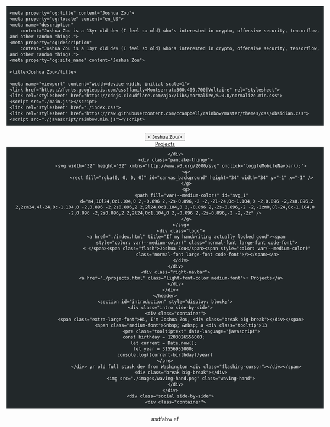 <!DOCTYPE html>
<html lang="en">

<head>
	<meta http-equiv="Content-Type" content="text/html; charset=UTF-8">


	<meta property="og:title" content="Joshua Zou">
	<meta property="og:locale" content="en_US">
	<meta name="description"
		content="Joshua Zou is a 13yr old dev (I feel so old) who's interested in crypto, offensive security, tensorflow, and other random things.">
	<meta property="og:description"
		content="Joshua Zou is a 13yr old dev (I feel so old) who's interested in crypto, offensive security, tensorflow, and other random things.">
	<meta property="og:site_name" content="Joshua Zou">

	<title>Joshua Zou</title>

	<meta name="viewport" content="width=device-width, initial-scale=1">
	<link href="https://fonts.googleapis.com/css?family=Montserrat:300,400,700|Voltaire" rel="stylesheet">
	<link rel="stylesheet" href="https://cdnjs.cloudflare.com/ajax/libs/normalize/5.0.0/normalize.min.css">
	<script src="./main.js"></script>
	<link rel="stylesheet" href="./index.css">
	<link rel="stylesheet" href="https://raw.githubusercontent.com/ccampbell/rainbow/master/themes/css/obsidian.css">
	<script src="./javascript/rainbow.min.js"></script>

</head>

<body>
	<header>
		<div class="big-screen">
			<div class="logo" onclick="window.location.href='./index.html'">
				<button href="./index.html" class="logo-text"><span style="color: var(--medium-color);"
						class="normal-font large-font code-font">
						< </span><span class="flash" contenteditable="true">Joshua Zou</span><span
								style="color: var(--medium-color)"
								class="normal-font large-font code-font">/></span></button>
			</div>
			<div class="nav-items">
				<a href="./projects.html">Projects</a>
			</div>
		</div>
		<div class="mobile">
			<div class="top-bar">

			</div>
			<div class="pancake-thingy">
				<svg width="32" height="32" xmlns="http://www.w3.org/2000/svg" onclick="toggleMobileNavbar();">
					<g>
						<rect fill="rgba(0, 0, 0, 0)" id="canvas_background" height="34" width="34" y="-1" x="-1" />
					</g>
					<g>
						<path fill="var(--medium-color)" id="svg_1"
							d="m4,10l24,0c1.104,0 2,-0.896 2,-2s-0.896,-2 -2,-2l-24,0c-1.104,0 -2,0.896 -2,2s0.896,2 2,2zm24,4l-24,0c-1.104,0 -2,0.896 -2,2s0.896,2 2,2l24,0c1.104,0 2,-0.896 2,-2s-0.896,-2 -2,-2zm0,8l-24,0c-1.104,0 -2,0.896 -2,2s0.896,2 2,2l24,0c1.104,0 2,-0.896 2,-2s-0.896,-2 -2,-2z" />
					</g>
				</svg>
				<div class="logo">
					<a href="./index.html" title="If my handwriting actually looked good"><span
							style="color: var(--medium-color)" class="normal-font large-font code-font">
							< </span><span class="flash">Joshua Zou</span><span style="color: var(--medium-color)"
									class="normal-font large-font code-font">/></span></a>
				</div>
			</div>
			<div class="right-navbar">
				<a href="./projects.html" class="light-font-color medium-font">• Projects</a>
			</div>
		</div>
	</header>
	<section id="introduction" style="display: block;">
		<div class="intro side-by-side">
			<div class="container">
				<span class="extra-large-font">Hi, I'm Joshua Zou, <div class="break big-break"></div></span>
				<span class="medium-font">&nbsp; &nbsp; a <div class="tooltip">13
						<pre class="tooltiptext" data-language="javascript">
	const birthday = 1203026556000; 
	let current = Date.now(); 
	let year = 31556952000; 
	console.log((current-birthday)/year)
	</pre>
					</div> yr old full stack dev from Washington <div class="flashing-cursor"></div></span>
				<div class="break big-break"></div>
				<img src="./images/waving-hand.png" class="waving-hand">
			</div>
		</div>
		<div class="social side-by-side">
			<div class="container">
asdfabw ef
			</div>
		</div>
	</section>
</body>

</html>
<script>

</script>
<style>
	body {
		max-width: 100vw;
	}

.social .container {
	background-color: var(--block-background-color);
	position: relative;
	z-index: -1;
}

	.intro {
		background-color: var(--pop-color);
		position: relative;
		height: fit-content !important;
		padding-bottom: 20px;
	}




	.intro:before,
	.intro:after {
		content: "";
		position: absolute;
		height: 100%;
		width: 20px;
		top: 0px;

		background-image: url("./images/plus.png"), url("./images/plus.png");
		background-size: 50px 40px;
		opacity: 100%;
		background-position: top center, bottom center;
		background-repeat: no-repeat;
	}

	.intro:before {
		top: -10%;
		left: -30px;
		padding-bottom: 50px;
	}
	.intro:after {
		top: -10%;
		right: -30px;
		padding-bottom: 50px;
		right: -30px;
	}


	/*
.intro:before, .intro:after, .intro *:first-child:before, .intro *:first-child:after {
		content: "";
		position: absolute;
		height: 100%;
		width: 20px;
		
		background-image: url("./images/plus.png"), url("./images/plus.png");
		background-size: 20px 20px;
		background-position: top center, bottom center;
		background-repeat: no-repeat;
}
.intro:after {
    right: 0;
    top: 0;
}
.intro *:first-child:before {
    left: 0;
    bottom: 0;
}
.intro *:first-child:after {
    bottom: 0;
    right: 0;
}

*/


	.intro .container {
		position: relative;
		top: 20px;
		left: 20px;
		padding-right: 50px;
	}

	@keyframes fade-in {
		0% {
			opacity: 0
		}

		100% {
			opacity: 1
		}
	}

	@keyframes fade {
		10% {
			transform: scale(1, 1)
		}

		35% {
			transform: scale(1, 1.7)
		}

		40% {
			transform: scale(1, 1.7)
		}

		50% {
			opacity: 1
		}

		60% {
			transform: scale(1, 1)
		}

		100% {
			transform: scale(1, 1);
			opacity: 0
		}
	}

	[data-language] code,
	[class^="lang"] code,
	pre [data-language],
	pre [class^="lang"] {
		opacity: 0;
		-ms-filter: "progid:DXImageTransform.Microsoft.Alpha(Opacity=100)";
		animation: fade-in 50ms ease-in-out 2s forwards
	}

	[data-language] code.rainbow,
	[class^="lang"] code.rainbow,
	pre [data-language].rainbow,
	pre [class^="lang"].rainbow {
		animation: none;
		transition: opacity 50ms ease-in-out
	}

	[data-language] code.loading,
	[class^="lang"] code.loading,
	pre [data-language].loading,
	pre [class^="lang"].loading {
		animation: none
	}

	[data-language] code.rainbow-show,
	[class^="lang"] code.rainbow-show,
	pre [data-language].rainbow-show,
	pre [class^="lang"].rainbow-show {
		opacity: 1
	}

	pre {
		position: relative
	}

	pre.loading .preloader div {
		animation-play-state: running
	}

	pre.loading .preloader div:nth-of-type(1) {
		background: #0081f5;
		animation: fade 1.5s 300ms linear infinite
	}

	pre.loading .preloader div:nth-of-type(2) {
		background: #5000f5;
		animation: fade 1.5s 438ms linear infinite
	}

	pre.loading .preloader div:nth-of-type(3) {
		background: #9000f5;
		animation: fade 1.5s 577ms linear infinite
	}

	pre.loading .preloader div:nth-of-type(4) {
		background: #f50419;
		animation: fade 1.5s 715ms linear infinite
	}

	pre.loading .preloader div:nth-of-type(5) {
		background: #f57900;
		animation: fade 1.5s 853ms linear infinite
	}

	pre.loading .preloader div:nth-of-type(6) {
		background: #f5e600;
		animation: fade 1.5s 992ms linear infinite
	}

	pre.loading .preloader div:nth-of-type(7) {
		background: #00f50c;
		animation: fade 1.5s 1130ms linear infinite
	}

	pre .preloader {
		position: absolute;
		top: 12px;
		left: 10px
	}

	pre .preloader div {
		width: 12px;
		height: 12px;
		border-radius: 4px;
		display: inline-block;
		margin-right: 4px;
		opacity: 0;
		animation-play-state: paused;
		animation-fill-mode: forwards
	}

	pre {
		background-color: #000;
		word-wrap: break-word;
		margin: 0px;
		padding: 10px;
		color: #fff;
		font-size: 14px;
		margin-bottom: 20px
	}

	pre,
	code {
		font-family: 'Monaco', 'Menlo', courier, monospace
	}

	pre {
		background: #22282A;
		color: #F1F2F3
	}

	pre .comment {
		color: #66747B
	}

	pre .constant {
		color: #EC7600
	}

	pre .storage {
		color: #EC7600
	}

	pre .string,
	pre .comment.docstring {
		color: #EC7600
	}

	pre .string.regexp,
	pre .support.tag.script,
	pre .support.tag.style {
		color: #fff
	}

	pre .keyword,
	pre .selector {
		color: #93C763
	}

	pre .inherited-class {
		font-style: italic
	}

	pre .entity {
		color: #93C763
	}

	pre .integer {
		color: #FFCD22
	}

	pre .variable.global,
	pre .variable.class,
	pre .variable.instance {
		color: #CCC
	}

	pre .preprocessor {
		color: #66747B
	}

	pre .support,
	*[data-language="csharp"] .function.call {
		color: #FACD22
	}






	.big-break {
		margin-top: 20px;
	}

	#introduction {
		color: whitesmoke;
	}

	@media (max-width: 500px) {
		#introduction {
			padding: 10px;
			margin-top: 100px;
		}

		.extra-large-font {
			font-size: xx-large;
		}

		.social {
			margin-top: 30px;
			padding-right: 50px;
		}

		.intro {
			height: 180px;
		}
	}

	@media (min-width: 500px) {
		#introduction {
			padding: 50px;
		}

		.extra-large-font {
			font-size: 50px;
		}

		.intro {
			height: 250px;
		}
	}

	.flashing-cursor {
		border-bottom: solid 3px rgba(177, 224, 243, 1);
		margin-top: 10px;
		padding-top: 10px;
		position: relative;
		display: inline-block;
		bottom: 5px;
		top: 10px;
		width: 20px;
		animation: animated-cursor 600ms steps(30, end) infinite;
	}

	@keyframes animated-cursor {
		from {
			border-bottom-color: rgba(177, 224, 243, 1);
		}

		to {
			border-bottom-color: transparent;
		}
	}

	.waving-hand {
		width: calc(5vw + 10px);
		height: calc(5vw + 10px);
		min-height: 30px;
		min-width: 30px;
		margin-left: 100px;
		animation: turning 1s infinite;
		transition: ease-in-out;
		transform-origin: bottom right;
	}

	@keyframes turning {
		0% {
			transform: rotate(0.0deg)
		}

		20% {
			transform: rotate(8.0deg)
		}

		40% {
			transform: rotate(-4.0deg)
		}

		60% {
			transform: rotate(10.0deg)
		}

		100% {
			transform: rotate(0.0deg)
		}
	}

	.tooltip {
		position: relative;
		display: inline-block;
	}

	.tooltip .tooltiptext {
		visibility: hidden;
		width: fit-content;
		background-color: #555;
		color: #fff;
		text-align: left;
		border-radius: 6px;
		padding: 5px 5px;
		position: absolute;
		z-index: 1;
		bottom: 125%;
		left: 50%;
		margin-left: -60px;
		opacity: 0;
		transition: opacity 0.3s;
		font-size: medium;
	}

	.tooltip .tooltiptext::after {
		content: "";
		position: absolute;
		top: 100%;
		left: 50%;
		margin-left: -5px;
		border-width: 5px;
		border-style: solid;
		border-color: #555 transparent transparent transparent;
	}

	.tooltip:hover .tooltiptext {
		visibility: visible;
		opacity: 1;
	}
</style>
<script>
    if (window.location.href === "/"){
        window.location.href = "./index.html"
    }
</script>